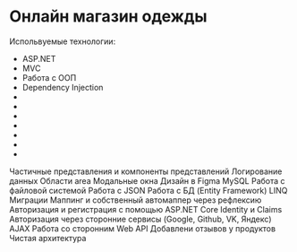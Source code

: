 <h1>Онлайн магазин одежды</h1>

Испольвуемые технологии:
<ul>
  <li>ASP.NET</li>
  <li>MVC</li>
  <li>Работа с ООП</li>
  <li>Dependency Injection</li>
  <li></li>
  <li></li>
  <li></li>
  <li></li>
  <li></li>
  <li></li>
  <li></li>
</ul>

 
Частичные представления и компоненты представлений
Логирование данных
Области area
Модальные окна
Дизайн в Figma
MySQL
Работа с файловой системой
Работа с JSON
Работа с БД (Entity Framework)
LINQ
Миграции
Маппинг и собственный автомаппер через рефлексию
Авторизация и регистрация с помощью ASP.NET Core Identity и Claims
Авторизация через сторонние сервисы (Google, Github, VK, Яндекс)
AJAX
Работа со сторонним Web API
Добавлени отзывов у продуктов
Чистая архитектура

